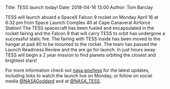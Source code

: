Title: TESS launch today!
Date: 2018-04-16 13:00
Author: Tom Barclay

TESS will launch aboard a SpaceX Falcon 9 rocket on Monday April 16 at 6:32 pm from Space Launch Complex 40 at Cape Canaveral Airforce Station! The TESS spacecraft has been fueled and encapsulated in the rocket fairing and the Falcon 9 that will carry TESS to orbit has undergone a successful static fire. The fairing with TESS inside has been moved to the hangar at pad 40 to be mounted to the rocket. The team has passed the Launch Readiness Review and the are go for launch. In just hours away TESS will begin a 2 year mission to find planets orbiting the closest and brightest stars!

For more information check out [nasa.gov/tess](https://www.nasa.gov/tess/) for the latest updates, including links to watch the launch live on Monday, or follow on social media [@NASAGoddard](https://twitter.com/NASAGoddard) and at [@NASA_TESS](https://twitter.com/NASA_TESS).
